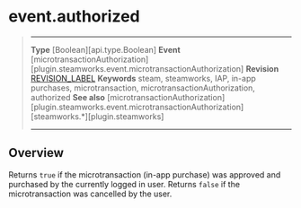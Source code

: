 # event.authorized

> --------------------- ------------------------------------------------------------------------------------------
> __Type__              [Boolean][api.type.Boolean]
> __Event__             [microtransactionAuthorization][plugin.steamworks.event.microtransactionAuthorization]
> __Revision__          [REVISION_LABEL](REVISION_URL)
> __Keywords__          steam, steamworks, IAP, in-app purchases, microtransaction, microtransactionAuthorization, authorized
> __See also__          [microtransactionAuthorization][plugin.steamworks.event.microtransactionAuthorization]
>                       [steamworks.*][plugin.steamworks]
> --------------------- ------------------------------------------------------------------------------------------

## Overview

Returns `true` if the microtransaction <nobr>(in-app purchase)</nobr> was approved and purchased by the currently logged in user. Returns `false` if the microtransaction was cancelled by the user.
